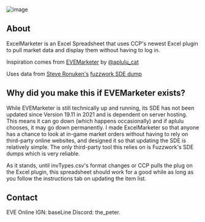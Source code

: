 ![image](https://github.com/PeterVLee/ExcelMarketer/assets/28315326/2d5a007f-7c62-4172-aea2-e037fca44587)

## About

ExcelMarketer is an Excel Spreadsheet that uses CCP's newest Excel plugin to pull market data and display them without having to log in.

Inspiration comes from [EVEMarketer](https://evemarketer.com/) by [@aplulu_cat](https://twitter.com/aplulu_cat)

Uses data from [Steve Ronuken's](https://github.com/fuzzysteve) [fuzzwork SDE dump](https://www.fuzzwork.co.uk/dump/)

## Why did you make this if EVEMarketer exists?

While EVEMarketer is still technically up and running, its SDE has not been updated since Version 19.11 in 2021 and is dependent on server hosting. This means it can go down (which happens occasionally) and if aplulu chooses, it may go down permanently. I made ExcelMarketer so that anyone has a chance to look at in-game market orders without having to rely on third-party online websites, and designed it so that updating the SDE is relatively simple. The only third-party tool this relies on is Fuzzwork's SDE dumps which is very reliable.

As it stands, until invTypes.csv's format changes or CCP pulls the plug on the Excel plugin, this spreadsheet should work for a good while as long as you follow the instructions tab on updating the item list.

## Contact

EVE Online IGN: baseLine
Discord: the_peter.
